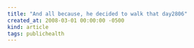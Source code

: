 ```yaml
---
title: "And all because, he decided to walk that day2806"
created_at: 2008-03-01 00:00:00 -0500
kind: article
tags: publichealth
---
```



